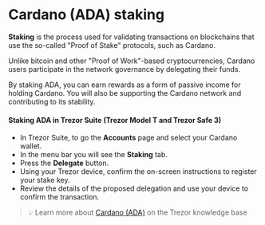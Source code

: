 # Cardano (ADA) staking

**Staking** is the process used for validating transactions on blockchains that use the so-called "Proof of Stake" protocols, such as Cardano.

Unlike bitcoin and other "Proof of Work"-based cryptocurrencies, Cardano users participate in the network governance by delegating their funds.

By staking ADA, you can earn rewards as a form of passive income for holding Cardano. You will also be supporting the Cardano network and contributing to its stability.

#### **Staking ADA in Trezor Suite (Trezor Model T and Trezor Safe 3)**

* In Trezor Suite, to go the **Accounts** page and select your Cardano wallet.
* In the menu bar you will see the **Staking** tab.
* Press the **Delegate** button.
* Using your Trezor device, confirm the on-screen instructions to register your stake key.
* Review the details of the proposed delegation and use your device to confirm the transaction.

> 💡 Learn more about [Cardano (ADA)](https://trezor.io/learn/a/cardano-ada-on-trezor-model-t) on the Trezor knowledge base
